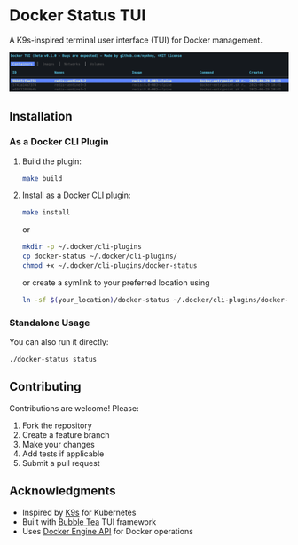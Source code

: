 # Docker Status TUI

A K9s-inspired terminal user interface (TUI) for Docker management.

<img src="./media/banner.png"/>

## Installation

### As a Docker CLI Plugin

1. Build the plugin:

   ```bash
   make build
   ```

2. Install as a Docker CLI plugin:

   ```bash
   make install
   ```

   or

   ```bash
   mkdir -p ~/.docker/cli-plugins
   cp docker-status ~/.docker/cli-plugins/
   chmod +x ~/.docker/cli-plugins/docker-status
   ```

   or create a symlink to your preferred location using

   ```bash
   ln -sf $(your_location)/docker-status ~/.docker/cli-plugins/docker-status
   ```

### Standalone Usage

You can also run it directly:

```bash
./docker-status status
```

## Contributing

Contributions are welcome! Please:

1. Fork the repository
2. Create a feature branch
3. Make your changes
4. Add tests if applicable
5. Submit a pull request

## Acknowledgments

- Inspired by [K9s](https://k9scli.io/) for Kubernetes
- Built with [Bubble Tea](https://github.com/charmbracelet/bubbletea) TUI framework
- Uses [Docker Engine API](https://docs.docker.com/engine/api/) for Docker operations
